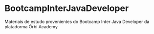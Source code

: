 # BootcampInterJavaDeveloper
Materiais de estudo provenientes do Bootcamp Inter Java Developer da platadorma Órbi Academy
